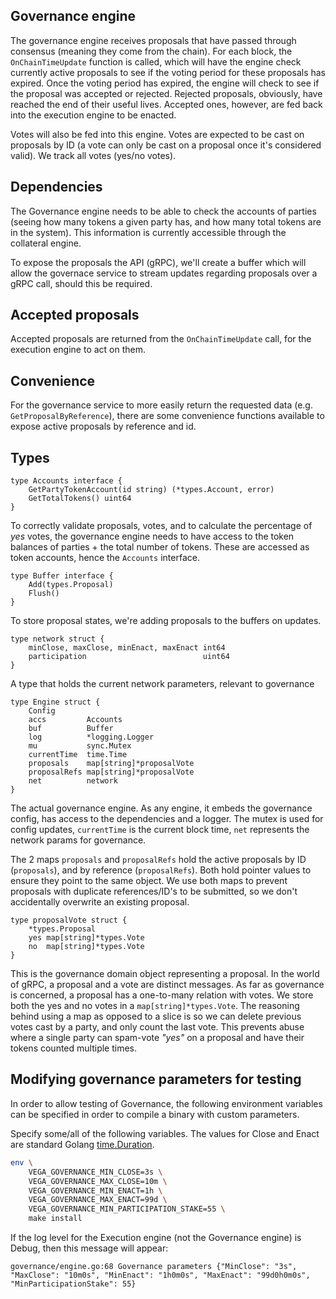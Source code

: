 ## Governance engine

The governance engine receives proposals that have passed through consensus (meaning they come from the chain). For each block, the `OnChainTimeUpdate` function is called, which will have the engine check currently active proposals to see if the voting period for these proposals has expired.
Once the voting period has expired, the engine will check to see if the proposal was accepted or rejected. Rejected proposals, obviously, have reached the end of their useful lives. Accepted ones, however, are fed back into the execution engine to be enacted.

Votes will also be fed into this engine. Votes are expected to be cast on proposals by ID (a vote can only be cast on a proposal once it's considered valid). We track all votes (yes/no votes).

## Dependencies

The Governance engine needs to be able to check the accounts of parties (seeing how many tokens a given party has, and how many total tokens are in the system). This information is currently accessible through the collateral engine.

To expose the proposals the API (gRPC), we'll create a buffer which will allow the governace service to stream updates regarding proposals over a gRPC call, should this be required.

## Accepted proposals

Accepted proposals are returned from the `OnChainTimeUpdate` call, for the execution engine to act on them.

## Convenience

For the governance service to more easily return the requested data (e.g. `GetProposalByReference`), there are some convenience functions available to expose active proposals by reference and id.

## Types

```
type Accounts interface {
	GetPartyTokenAccount(id string) (*types.Account, error)
	GetTotalTokens() uint64
}
```

To correctly validate proposals, votes, and to calculate the percentage of _yes_ votes, the governance engine needs to have access to the token balances of parties + the total number of tokens. These are accessed as token accounts, hence the `Accounts` interface.

```
type Buffer interface {
	Add(types.Proposal)
	Flush()
}
```

To store proposal states, we're adding proposals to the buffers on updates.

```
type network struct {
	minClose, maxClose, minEnact, maxEnact int64
	participation                          uint64
}
```

A type that holds the current network parameters, relevant to governance

```
type Engine struct {
	Config
	accs         Accounts
	buf          Buffer
	log          *logging.Logger
	mu           sync.Mutex
	currentTime  time.Time
	proposals    map[string]*proposalVote
	proposalRefs map[string]*proposalVote
	net          network
}
```

The actual governance engine. As any engine, it embeds the governance config, has access to the dependencies and a logger. The mutex is used for config updates, `currentTime` is the current block time, `net` represents the network params for governance.

The 2 maps `proposals` and `proposalRefs` hold the active proposals by ID (`proposals`), and by reference (`proposalRefs`). Both hold pointer values to ensure they point to the same object. We use both maps to prevent proposals with duplicate references/ID's to be submitted, so we don't accidentally overwrite an existing proposal.

```
type proposalVote struct {
	*types.Proposal
	yes map[string]*types.Vote
	no  map[string]*types.Vote
}
```

This is the governance domain object representing a proposal. In the world of gRPC, a proposal and a vote are distinct messages. As far as governance is concerned, a proposal has a one-to-many relation with votes. We store both the yes and no votes in a `map[string]*types.Vote`. The reasoning behind using a map as opposed to a slice is so we can delete previous votes cast by a party, and only count the last vote. This prevents abuse where a single party can spam-vote _"yes"_ on a proposal and have their tokens counted multiple times.

## Modifying governance parameters for testing

In order to allow testing of Governance, the following environment variables can be specified in order to compile a binary with custom parameters.

Specify some/all of the following variables. The values for Close and Enact are standard Golang [time.Duration](https://golang.org/pkg/time/#ParseDuration).

```bash
env \
	VEGA_GOVERNANCE_MIN_CLOSE=3s \
	VEGA_GOVERNANCE_MAX_CLOSE=10m \
	VEGA_GOVERNANCE_MIN_ENACT=1h \
	VEGA_GOVERNANCE_MAX_ENACT=99d \
	VEGA_GOVERNANCE_MIN_PARTICIPATION_STAKE=55 \
	make install
```

If the log level for the Execution engine (not the Governance engine) is Debug, then this message will appear:

```
governance/engine.go:68 Governance parameters {"MinClose": "3s", "MaxClose": "10m0s", "MinEnact": "1h0m0s", "MaxEnact": "99d0h0m0s", "MinParticipationStake": 55}
```
